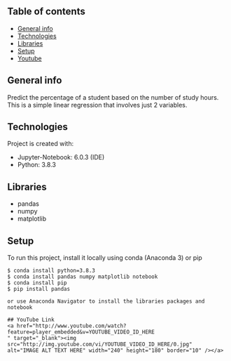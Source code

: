 
## Table of contents
* [General info](#general-info)
* [Technologies](#technologies)
* [Libraries](#libraries)
* [Setup](#setup)
* [Youtube](#youtube)

## General info
Predict the percentage of a student based on the number of study hours.
This is a simple linear regression that involves just 2 variables.
	
## Technologies
Project is created with:
* Jupyter-Notebook: 6.0.3 (IDE) 
* Python: 3.8.3

## Libraries
* pandas
* numpy
* matplotlib

## Setup
To run this project, install it locally using conda (Anaconda 3) or pip

```
$ conda install python=3.8.3
$ conda install pandas numpy matplotlib notebook
$ conda install pip
$ pip install pandas
 
or use Anaconda Navigator to install the libraries packages and notebook
  
## YouTube Link
<a href="http://www.youtube.com/watch?feature=player_embedded&v=YOUTUBE_VIDEO_ID_HERE
" target="_blank"><img src="http://img.youtube.com/vi/YOUTUBE_VIDEO_ID_HERE/0.jpg" 
alt="IMAGE ALT TEXT HERE" width="240" height="180" border="10" /></a>
